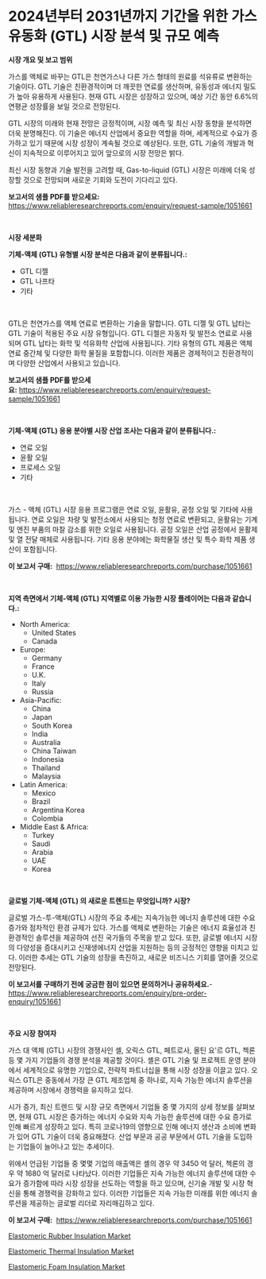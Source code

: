 <p><h1>2024년부터 2031년까지 기간을 위한 가스 유동화 (GTL) 시장 분석 및 규모 예측</h1></p><p><strong>시장 개요 및 보고 범위</strong></p>
<p><p>가스를 액체로 바꾸는 GTL은 천연가스나 다른 가스 형태의 원료를 석유류로 변환하는 기술이다. GTL 기술은 친환경적이며 더 깨끗한 연료를 생산하며, 유동성과 에너지 밀도가 높아 유용하게 사용된다. 현재 GTL 시장은 성장하고 있으며, 예상 기간 동안 6.6%의 연평균 성장률을 보일 것으로 전망된다.</p><p>GTL 시장의 미래와 현재 전망은 긍정적이며, 시장 예측 및 최신 시장 동향을 분석하면 더욱 분명해진다. 이 기술은 에너지 산업에서 중요한 역할을 하며, 세계적으로 수요가 증가하고 있기 때문에 시장 성장이 계속될 것으로 예상된다. 또한, GTL 기술의 개발과 혁신이 지속적으로 이루어지고 있어 앞으로의 시장 전망은 밝다.</p><p>최신 시장 동향과 기술 발전을 고려할 때, Gas-to-liquid (GTL) 시장은 미래에 더욱 성장할 것으로 전망되며 새로운 기회와 도전이 기다리고 있다.</p></p>
<p><strong>보고서의 샘플 PDF를 받으세요:</strong> <a href="https://www.reliableresearchreports.com/enquiry/request-sample/1051661">https://www.reliableresearchreports.com/enquiry/request-sample/1051661</a></p>
<p>&nbsp;</p>
<p><strong>시장 세분화</strong></p>
<p><strong>기체-액체 (GTL) 유형별 시장 분석은 다음과 같이 분류됩니다.:</strong></p>
<p><ul><li>GTL 디젤</li><li>GTL 나프타</li><li>기타</li></ul></p>
<p>&nbsp;</p>
<p><p>GTL은 천연가스를 액체 연료로 변환하는 기술을 말합니다. GTL 디젤 및 GTL 납타는 GTL 기술이 적용된 주요 시장 유형입니다. GTL 디젤은 자동차 및 발전소 연료로 사용되며 GTL 납타는 화학 및 석유화학 산업에 사용됩니다. 기타 유형의 GTL 제품은 액체 연료 중간체 및 다양한 화학 물질을 포함합니다. 이러한 제품은 경제적이고 친환경적이며 다양한 산업에서 사용되고 있습니다.</p></p>
<p><strong>보고서의 샘플 PDF를 받으세요:</strong>&nbsp;<a href="https://www.reliableresearchreports.com/enquiry/request-sample/1051661">https://www.reliableresearchreports.com/enquiry/request-sample/1051661</a></p>
<p>&nbsp;</p>
<p><strong> 기체-액체 (GTL) 응용 분야별 시장 산업 조사는 다음과 같이 분류됩니다.:</strong></p>
<p><ul><li>연료 오일</li><li>윤활 오일</li><li>프로세스 오일</li><li>기타</li></ul></p>
<p>&nbsp;</p>
<p><p>가스 - 액체 (GTL) 시장 응용 프로그램은 연료 오일, 윤활유, 공정 오일 및 기타에 사용됩니다. 연료 오일은 차량 및 발전소에서 사용되는 청정 연료로 변환되고, 윤활유는 기계 및 엔진 부품의 마찰 감소를 위한 오일로 사용됩니다. 공정 오일은 산업 공정에서 윤활제 및 열 전달 매체로 사용됩니다. 기타 응용 분야에는 화학물질 생산 및 특수 화학 제품 생산이 포함됩니다.</p></p>
<p><strong>이 보고서 구매:</strong>&nbsp; <a href="https://www.reliableresearchreports.com/purchase/1051661">https://www.reliableresearchreports.com/purchase/1051661</a></p>
<p>&nbsp;</p>
<p><strong>지역 측면에서 기체-액체 (GTL) 지역별로 이용 가능한 시장 플레이어는 다음과 같습니다.:</strong></p>
<p><ul>
    <li>
        North America:
        <ul>
            <li>United States</li>
            <li>Canada</li>
        </ul>
    </li>
    <li>
        Europe:
        <ul>
            <li>Germany</li>
            <li>France</li>
            <li>U.K.</li>
            <li>Italy</li>
            <li>Russia</li>
        </ul>
    </li>
    <li>
        Asia-Pacific:
        <ul>
            <li>China</li>
            <li>Japan</li>
            <li>South Korea</li>
            <li>India</li>
            <li>Australia</li>
            <li>China Taiwan</li>
            <li>Indonesia</li>
            <li>Thailand</li>
            <li>Malaysia</li>
        </ul>
    </li>
    <li>
        Latin America:
        <ul>
            <li>Mexico</li>
            <li>Brazil</li>
            <li>Argentina Korea</li>
            <li>Colombia</li>
        </ul>
    </li>
    <li>
        Middle East & Africa:
        <ul>
            <li>Turkey</li>
            <li>Saudi</li>
            <li>Arabia</li>
            <li>UAE</li>
            <li>Korea</li>
        </ul>
    </li>
    </ul></p>
<p>&nbsp;</p>
<p><strong>글로벌 기체-액체 (GTL) 의 새로운 트렌드는 무엇입니까? 시장?</strong></p>
<p><p>글로벌 가스-투-액체(GTL) 시장의 주요 추세는 지속가능한 에너지 솔루션에 대한 수요 증가와 점차적인 환경 규제가 있다. 가스를 액체로 변환하는 기술은 에너지 효율성과 친환경적인 솔루션을 제공하여 선진 국가들의 주목을 받고 있다. 또한, 글로벌 에너지 시장의 다양성을 증대시키고 신재생에너지 산업을 지원하는 등의 긍정적인 영향을 미치고 있다. 이러한 추세는 GTL 기술의 성장을 촉진하고, 새로운 비즈니스 기회를 열어줄 것으로 전망된다.</p></p>
<p><strong>이 보고서를 구매하기 전에 궁금한 점이 있으면 문의하거나 공유하세요.</strong>- <a href="https://www.reliableresearchreports.com/enquiry/pre-order-enquiry/1051661">https://www.reliableresearchreports.com/enquiry/pre-order-enquiry/1051661</a></p>
<p>&nbsp;</p>
<p><strong>주요 시장 참여자</strong></p>
<p><p>가스 대 액체 (GTL) 시장의 경쟁사인 셸, 오릭스 GTL, 페트로사, 올틴 요'르 GTL, 첵론 등 몇 가지 기업들의 경쟁 분석을 제공할 것이다. 셸은 GTL 기술 및 프로젝트 운영 분야에서 세계적으로 유명한 기업으로, 전략적 파트너십을 통해 시장 성장을 이끌고 있다. 오릭스 GTL은 중동에서 가장 큰 GTL 제조업체 중 하나로, 지속 가능한 에너지 솔루션을 제공하며 시장에서 경쟁력을 유지하고 있다.</p><p>시가 증가, 최신 트렌드 및 시장 규모 측면에서 기업들 중 몇 가지의 상세 정보를 살펴보면, 현재 GTL 시장은 증가하는 에너지 수요와 지속 가능한 솔루션에 대한 수요 증가로 인해 빠르게 성장하고 있다. 특히 코로나19의 영향으로 인해 에너지 생산과 소비에 변화가 있어 GTL 기술이 더욱 중요해졌다. 산업 부문과 공공 부문에서 GTL 기술을 도입하는 기업들이 늘어나고 있는 추세이다.</p><p>위에서 언급된 기업들 중 몇몇 기업의 매출액은 셸의 경우 약 3450 억 달러, 첵론의 경우 약 1680 억 달러로 나타났다. 이러한 기업들은 지속 가능한 에너지 솔루션에 대한 수요가 증가함에 따라 시장 성장을 선도하는 역할을 하고 있으며, 신기술 개발 및 시장 혁신을 통해 경쟁력을 강화하고 있다. 이러한 기업들은 지속 가능한 미래를 위한 에너지 솔루션을 제공하는 글로벌 리더로 자리매김하고 있다.</p></p>
<p><strong>이 보고서 구매:</strong>&nbsp;&nbsp;<a href="https://www.reliableresearchreports.com/purchase/1051661">https://www.reliableresearchreports.com/purchase/1051661</a></p>
<p><p><a href="https://github.com/nicoletavirag/Market-Research-Report-List-2/blob/main/elastomeric-rubber-insulation-market.md">Elastomeric Rubber Insulation Market</a></p><p><a href="https://github.com/redneck06/Market-Research-Report-List-2/blob/main/elastomeric-thermal-insulation-market.md">Elastomeric Thermal Insulation Market</a></p><p><a href="https://github.com/mauripalmi/Market-Research-Report-List-2/blob/main/elastomeric-foam-insulation-market.md">Elastomeric Foam Insulation Market</a></p></p>
